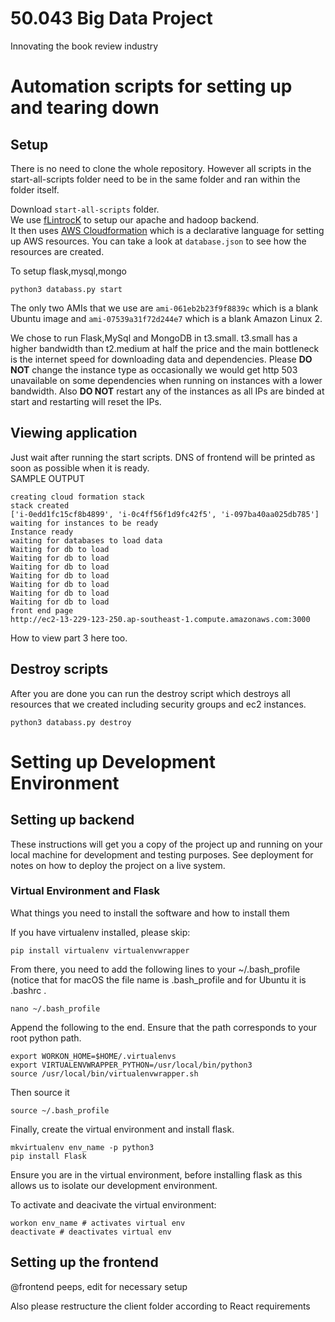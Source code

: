 # 50.043 Big Data Project

Innovating the book review industry
# Automation scripts for setting up and tearing down

## Setup
There is no need to clone the whole repository. However all scripts in the start-all-scripts folder need to be in the same folder and ran within the folder itself.

Download `start-all-scripts` folder.  
We use [fLintrocK](https://github.com/nchammas/flintrock) to setup our apache and hadoop backend.\
It then uses [AWS Cloudformation](https://aws.amazon.com/cloudformation/) which is a declarative language for setting up AWS resources. You can take a look at `database.json` to see how the resources are created.

To setup flask,mysql,mongo
```
python3 databass.py start
```
The only two AMIs that we use are `ami-061eb2b23f9f8839c` which is a blank Ubuntu image and `ami-07539a31f72d244e7` which is a blank Amazon Linux 2.

We chose to run Flask,MySql and MongoDB in t3.small. t3.small has a higher bandwidth than t2.medium at half the price and the main bottleneck is the internet speed for downloading data and dependencies. Please **DO NOT** change the instance type as occasionally we would get http 503 unavailable on some dependencies when running on instances with a lower bandwidth. Also **DO NOT** restart any of the instances as all IPs are binded at start and restarting will reset the IPs.


## Viewing application
Just wait after running the start scripts.
DNS of frontend will be printed as soon as possible when it is ready.\
SAMPLE OUTPUT
```
creating cloud formation stack
stack created
['i-0edd1fc15cf8b4899', 'i-0c4ff56f1d9fc42f5', 'i-097ba40aa025db785']
waiting for instances to be ready
Instance ready
waiting for databases to load data
Waiting for db to load
Waiting for db to load
Waiting for db to load
Waiting for db to load
Waiting for db to load
Waiting for db to load
Waiting for db to load
front end page
http://ec2-13-229-123-250.ap-southeast-1.compute.amazonaws.com:3000
```

How to view part 3 here too.
## Destroy scripts
After you are done you can run the destroy script which destroys all resources that we created including security groups and ec2 instances.
```
python3 databass.py destroy
```

# Setting up Development Environment
## Setting up backend

These instructions will get you a copy of the project up and running on your local machine for development and testing purposes. See deployment for notes on how to deploy the project on a live system.

### Virtual Environment and Flask

What things you need to install the software and how to install them

If you have virtualenv installed, please skip:
```
pip install virtualenv virtualenvwrapper
```

From there, you need to add the following lines to your ~/.bash_profile  (notice that for macOS the file name is .bash_profile  and for Ubuntu it is .bashrc .

```
nano ~/.bash_profile
```

Append the following to the end. Ensure that the path corresponds to your root python path.

```
export WORKON_HOME=$HOME/.virtualenvs
export VIRTUALENVWRAPPER_PYTHON=/usr/local/bin/python3
source /usr/local/bin/virtualenvwrapper.sh
```

Then source it

```
source ~/.bash_profile
```

Finally, create the virtual environment and install flask.

```
mkvirtualenv env_name -p python3
pip install Flask
```

Ensure you are in the virtual environment, before installing flask as this allows us to isolate our development environment.

To activate and deacivate the virtual environment:

```
workon env_name # activates virtual env
deactivate # deactivates virtual env
```

## Setting up the frontend

@frontend peeps, edit for necessary setup

Also please restructure the client folder according to React requirements
